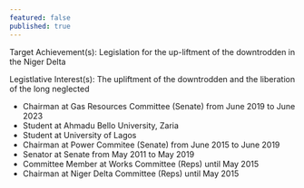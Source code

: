 ```yaml
---
featured: false
published: true
---
```

Target Achievement(s): Legislation for the up-liftment of the downtrodden in the Niger Delta

Legistlative Interest(s): The upliftment of the downtrodden and the liberation of the long neglected

* Chairman at Gas Resources Committee (Senate) from June 2019 to June 2023
* Student at Ahmadu Bello University, Zaria
* Student at University of Lagos
* Chairman at Power Commitee (Senate) from June 2015 to June 2019
* Senator at Senate from May 2011 to May 2019
* Committee Member at Works Committee (Reps) until May 2015
* Chairman at Niger Delta Committee (Reps) until May 2015

